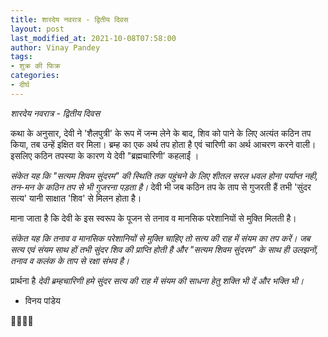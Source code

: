```yaml
---
title: शारदेय नवरात्र - द्वितीय दिवस
layout: post
last_modified_at: 2021-10-08T07:58:00
author: Vinay Pandey
tags:
- शुक्र की फिक्र
categories:
- दीर्घ
---
```

*शारदेय नवरात्र - द्वितीय दिवस*

कथा के अनुसार, देवी ने 'शैलपुत्री' के रूप में जन्म लेने के बाद, शिव को पाने के लिए अत्यंत कठिन तप किया, तब उन्हें इक्षित वर मिला। ब्रम्ह का एक अर्थ तप होता है एवं चारिणी का अर्थ आचरण करने वाली। इसलिए कठिन तपस्या के कारण ये देवी "ब्रह्मचारिणी' कहलाईं ।

*संकेत यह कि "सत्यम शिवम सुंदरम" की स्थिति तक पहुंचने के लिए शीतल सरल धवल होना पर्याप्त नही, तन-मन के कठिन तप से भी गुजरना पड़ता है।* देवी भी जब कठिन तप के ताप से गुजरती हैं तभी 'सुंदर सत्य' यानी साक्षात 'शिव' से मिलन होता है।

माना जाता है कि देवी के इस स्वरूप के पूजन से तनाव व मानसिक परेशानियों से मुक्ति मिलती है।

*संकेत यह कि तनाव व मानसिक परेशानियों से मुक्ति चाहिए तो सत्य की राह में संयम का तप करें। जब सत्य एवं संयम  साथ हों तभी सुंदर शिव की प्राप्ति होती है और "सत्यम शिवम सुंदरम" के साथ ही उलझनों, तनाव व कलंक के ताप से रक्षा संभव है।*


प्रार्थना है
*देवी ब्रम्हचारिणी*
*हमे सुंदर सत्य की राह में*
*संयम की साधना हेतु*
*शक्ति भी दें और भक्ति भी।*

- विनय पांडेय

🙏🌷🌷🙏


